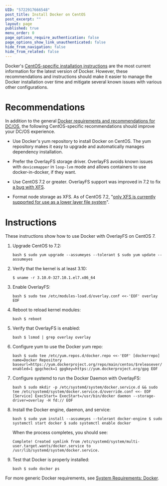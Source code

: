 ```yaml
---
UID: "5722917666548"
post_title: Install Docker on CentOS
post_excerpt: ""
layout: page
published: true
menu_order: 0
page_options_require_authentication: false
page_options_show_link_unauthenticated: false
hide_from_navigation: false
hide_from_related: false
---
```

Docker's <a href="https://docs.docker.com/engine/installation/linux/centos/" target="_blank">CentOS-specific installation instructions</a> are the most current information for the latest version of Docker. However, these recommendations and instructions should make it easier to manage the Docker installation over time and mitigate several known issues with various other configurations.

# Recommendations

In addition to the general [Docker requirements and recommendations for DC/OS][1], the following CentOS-specific recommendations should improve your DC/OS experience.

*   Use Docker's yum repository to install Docker on CentOS. The yum repository makes it easy to upgrade and automatically manages dependency installation.

*   Prefer the OverlayFS storage driver. OverlayFS avoids known issues with `devicemapper` in `loop-lvm` mode and allows containers to use docker-in-docker, if they want.

*   Use CentOS 7.2 or greater. OverlayFS support was improved in 7.2 to fix <a href="https://github.com/docker/docker/issues/10294" target="_blank">a bug with XFS</a>.

*   Format node storage as XFS. As of CentOS 7.2, "<a href="https://access.redhat.com/documentation/en-US/Red_Hat_Enterprise_Linux/7/html/7.2_Release_Notes/technology-preview-file_systems.html" target="_blank">only XFS is currently supported for use as a lower layer file system</a>".

# Instructions

These instructions show how to use Docker with OverlayFS on CentOS 7.

1.  Upgrade CentOS to 7.2:
    
    `bash
$ sudo yum upgrade --assumeyes --tolerant
$ sudo yum update --assumeyes`

2.  Verify that the kernel is at least 3.10:
    
    `$ uname -r
3.10.0-327.10.1.el7.x86_64`

3.  Enable OverlayFS:
    
    `bash
$ sudo tee /etc/modules-load.d/overlay.conf <<-'EOF'
overlay
EOF`

4.  Reboot to reload kernel modules:
    
    `bash
$ reboot`

5.  Verify that OverlayFS is enabled:
    
    `bash
$ lsmod | grep overlay
overlay`

6.  Configure yum to use the Docker yum repo:
    
    `bash
$ sudo tee /etc/yum.repos.d/docker.repo <<-'EOF'
[dockerrepo]
name=Docker Repository
baseurl=https://yum.dockerproject.org/repo/main/centos/$releasever/
enabled=1
gpgcheck=1
gpgkey=https://yum.dockerproject.org/gpg
EOF`

7.  Configure systemd to run the Docker Daemon with OverlayFS:
    
    `bash
$ sudo mkdir -p /etc/systemd/system/docker.service.d && sudo tee /etc/systemd/system/docker.service.d/override.conf <<- EOF
[Service]
ExecStart=
ExecStart=/usr/bin/docker daemon --storage-driver=overlay -H fd://
EOF`

8.  Install the Docker engine, daemon, and service:
    
    `bash
$ sudo yum install --assumeyes --tolerant docker-engine
$ sudo systemctl start docker
$ sudo systemctl enable docker`
    
    When the process completes, you should see:
    
    `Complete!
Created symlink from /etc/systemd/system/multi-user.target.wants/docker.service to /usr/lib/systemd/system/docker.service.`

9.  Test that Docker is properly installed:
    
    `bash
$ sudo docker ps`

For more generic Docker requirements, see [System Requirements: Docker][1].

 [1]: /administration/installing/custom/system-requirements/#docker